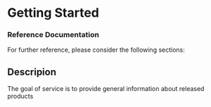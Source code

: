# Getting Started

### Reference Documentation

For further reference, please consider the following sections:

## Descripion

The goal of service is to provide general information about released products




